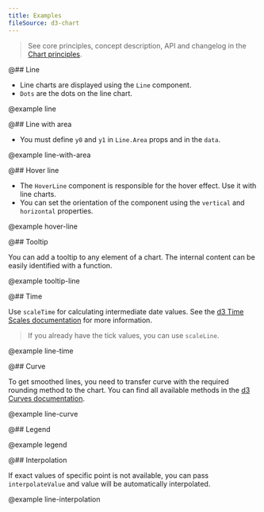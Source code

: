 ```yaml
---
title: Examples
fileSource: d3-chart
---
```


> See core principles, concept description, API and changelog in the [Chart principles](/data-display/d3-chart/).

@## Line

- Line charts are displayed using the `Line` component.
- `Dots` are the dots on the line chart.

@example line

@## Line with area

- You must define `y0` and `y1` in `Line.Area` props and in the `data`.

@example line-with-area

@## Hover line

- The `HoverLine` component is responsible for the hover effect. Use it with line charts.
- You can set the orientation of the component using the `vertical` and `horizontal` properties.

@example hover-line

@## Tooltip

You can add a tooltip to any element of a chart. The internal content can be easily identified with a function.

@example tooltip-line

@## Time

Use `scaleTime` for calculating intermediate date values. See the [d3 Time Scales documentation](https://github.com/d3/d3-scale#time-scales) for more information.

> If you already have the tick values, you can use `scaleLine`.

@example line-time

@## Curve

To get smoothed lines, you need to transfer curve with the required rounding method to the chart. You can find all available methods in the [d3 Curves documentation](https://github.com/d3/d3-shape#curves).

@example line-curve

@## Legend

@example legend

@## Interpolation

If exact values of specific point is not available, you can pass `interpolateValue` and value will be automatically interpolated.

@example line-interpolation
